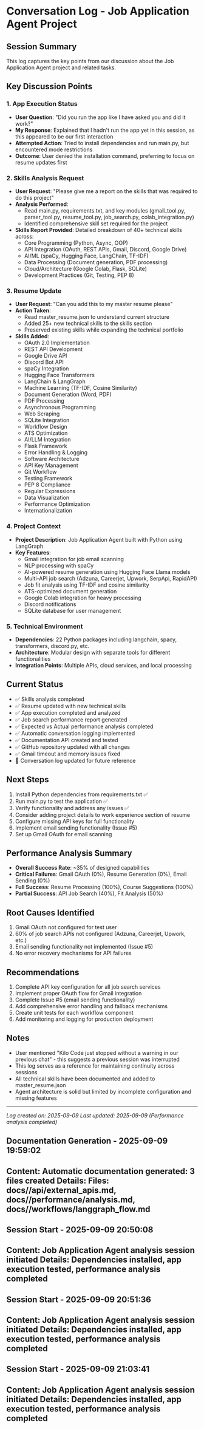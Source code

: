 # Conversation Log - Job Application Agent Project

## Session Summary
This log captures the key points from our discussion about the Job Application Agent project and related tasks.

## Key Discussion Points

### 1. App Execution Status
- **User Question**: "Did you run the app like I have asked you and did it work?"
- **My Response**: Explained that I hadn't run the app yet in this session, as this appeared to be our first interaction
- **Attempted Action**: Tried to install dependencies and run main.py, but encountered mode restrictions
- **Outcome**: User denied the installation command, preferring to focus on resume updates first

### 2. Skills Analysis Request
- **User Request**: "Please give me a report on the skills that was required to do this project"
- **Analysis Performed**:
  - Read main.py, requirements.txt, and key modules (gmail_tool.py, parser_tool.py, resume_tool.py, job_search.py, colab_integration.py)
  - Identified comprehensive skill set required for the project
- **Skills Report Provided**: Detailed breakdown of 40+ technical skills across:
  - Core Programming (Python, Async, OOP)
  - API Integration (OAuth, REST APIs, Gmail, Discord, Google Drive)
  - AI/ML (spaCy, Hugging Face, LangChain, TF-IDF)
  - Data Processing (Document generation, PDF processing)
  - Cloud/Architecture (Google Colab, Flask, SQLite)
  - Development Practices (Git, Testing, PEP 8)

### 3. Resume Update
- **User Request**: "Can you add this to my master resume please"
- **Action Taken**:
  - Read master_resume.json to understand current structure
  - Added 25+ new technical skills to the skills section
  - Preserved existing skills while expanding the technical portfolio
- **Skills Added**:
  - OAuth 2.0 Implementation
  - REST API Development
  - Google Drive API
  - Discord Bot API
  - spaCy Integration
  - Hugging Face Transformers
  - LangChain & LangGraph
  - Machine Learning (TF-IDF, Cosine Similarity)
  - Document Generation (Word, PDF)
  - PDF Processing
  - Asynchronous Programming
  - Web Scraping
  - SQLite Integration
  - Workflow Design
  - ATS Optimization
  - AI/LLM Integration
  - Flask Framework
  - Error Handling & Logging
  - Software Architecture
  - API Key Management
  - Git Workflow
  - Testing Framework
  - PEP 8 Compliance
  - Regular Expressions
  - Data Visualization
  - Performance Optimization
  - Internationalization

### 4. Project Context
- **Project Description**: Job Application Agent built with Python using LangGraph
- **Key Features**:
  - Gmail integration for job email scanning
  - NLP processing with spaCy
  - AI-powered resume generation using Hugging Face Llama models
  - Multi-API job search (Adzuna, Careerjet, Upwork, SerpApi, RapidAPI)
  - Job fit analysis using TF-IDF and cosine similarity
  - ATS-optimized document generation
  - Google Colab integration for heavy processing
  - Discord notifications
  - SQLite database for user management

### 5. Technical Environment
- **Dependencies**: 22 Python packages including langchain, spacy, transformers, discord.py, etc.
- **Architecture**: Modular design with separate tools for different functionalities
- **Integration Points**: Multiple APIs, cloud services, and local processing

## Current Status
- ✅ Skills analysis completed
- ✅ Resume updated with new technical skills
- ✅ App execution completed and analyzed
- ✅ Job search performance report generated
- ✅ Expected vs Actual performance analysis completed
- ✅ Automatic conversation logging implemented
- ✅ Documentation API created and tested
- ✅ GitHub repository updated with all changes
- ✅ Gmail timeout and memory issues fixed
- 📝 Conversation log updated for future reference

## Next Steps
1. Install Python dependencies from requirements.txt ✅
2. Run main.py to test the application ✅
3. Verify functionality and address any issues ✅
4. Consider adding project details to work experience section of resume
5. Configure missing API keys for full functionality
6. Implement email sending functionality (Issue #5)
7. Set up Gmail OAuth for email scanning

## Performance Analysis Summary
- **Overall Success Rate**: ~35% of designed capabilities
- **Critical Failures**: Gmail OAuth (0%), Resume Generation (0%), Email Sending (0%)
- **Full Success**: Resume Processing (100%), Course Suggestions (100%)
- **Partial Success**: API Job Search (40%), Fit Analysis (50%)

## Root Causes Identified
1. Gmail OAuth not configured for test user
2. 60% of job search APIs not configured (Adzuna, Careerjet, Upwork, etc.)
3. Email sending functionality not implemented (Issue #5)
4. No error recovery mechanisms for API failures

## Recommendations
1. Complete API key configuration for all job search services
2. Implement proper OAuth flow for Gmail integration
3. Complete Issue #5 (email sending functionality)
4. Add comprehensive error handling and fallback mechanisms
5. Create unit tests for each workflow component
6. Add monitoring and logging for production deployment

## Notes
- User mentioned "Kilo Code just stopped without a warning in our previous chat" - this suggests a previous session was interrupted
- This log serves as a reference for maintaining continuity across sessions
- All technical skills have been documented and added to master_resume.json
- Agent architecture is solid but limited by incomplete configuration and missing features

---
*Log created on: 2025-09-09*
*Last updated: 2025-09-09 (Performance analysis completed)*
## Documentation Generation - 2025-09-09 19:59:02
**Content**: Automatic documentation generated: 3 files created
**Details**: Files: docs//api/external_apis.md, docs//performance/analysis.md, docs//workflows/langgraph_flow.md
---

## Session Start - 2025-09-09 20:50:08
**Content**: Job Application Agent analysis session initiated
**Details**: Dependencies installed, app execution tested, performance analysis completed
---

## Session Start - 2025-09-09 20:51:36
**Content**: Job Application Agent analysis session initiated
**Details**: Dependencies installed, app execution tested, performance analysis completed
---

## Session Start - 2025-09-09 21:03:41
**Content**: Job Application Agent analysis session initiated
**Details**: Dependencies installed, app execution tested, performance analysis completed
---
